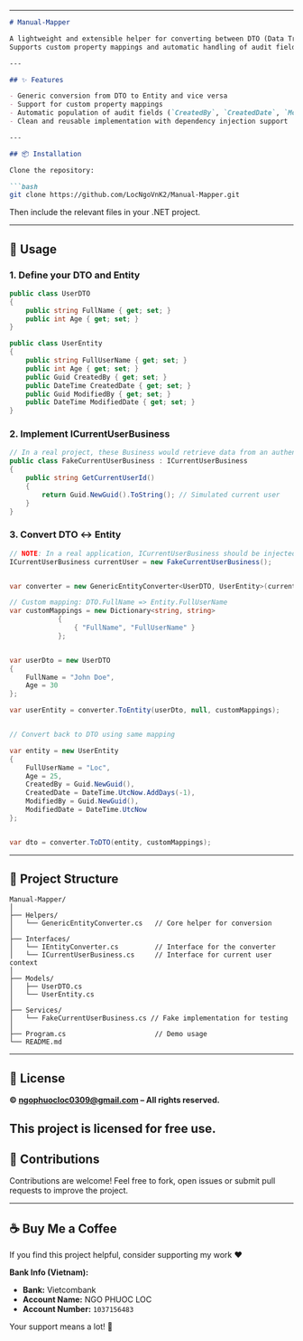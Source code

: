 

---

```markdown
# Manual-Mapper

A lightweight and extensible helper for converting between DTO (Data Transfer Object) and Entity objects in .NET applications.  
Supports custom property mappings and automatic handling of audit fields like `CreatedBy`, `CreatedDate`, `ModifiedBy`, and `ModifiedDate`.

---

## ✨ Features

- Generic conversion from DTO to Entity and vice versa
- Support for custom property mappings
- Automatic population of audit fields (`CreatedBy`, `CreatedDate`, `ModifiedBy`, `ModifiedDate`)
- Clean and reusable implementation with dependency injection support

---

## 📦 Installation

Clone the repository:

```bash
git clone https://github.com/LocNgoVnK2/Manual-Mapper.git
```

Then include the relevant files in your .NET project.

---

## 🧠 Usage

### 1. Define your DTO and Entity

```csharp
public class UserDTO
{
    public string FullName { get; set; }
    public int Age { get; set; }
}

public class UserEntity
{
    public string FullUserName { get; set; }
    public int Age { get; set; }
    public Guid CreatedBy { get; set; }
    public DateTime CreatedDate { get; set; }
    public Guid ModifiedBy { get; set; }
    public DateTime ModifiedDate { get; set; }
}
```

### 2. Implement ICurrentUserBusiness

```csharp
// In a real project, these Business would retrieve data from an authentication framework or user context.
public class FakeCurrentUserBusiness : ICurrentUserBusiness
{
    public string GetCurrentUserId()
    {
        return Guid.NewGuid().ToString(); // Simulated current user
    }
}
```

### 3. Convert DTO ↔ Entity

```csharp
// NOTE: In a real application, ICurrentUserBusiness should be injected via Dependency Injection (DI).
ICurrentUserBusiness currentUser = new FakeCurrentUserBusiness();


var converter = new GenericEntityConverter<UserDTO, UserEntity>(currentUser);

// Custom mapping: DTO.FullName => Entity.FullUserName
var customMappings = new Dictionary<string, string>
            {
                { "FullName", "FullUserName" }
            };


var userDto = new UserDTO
{
    FullName = "John Doe",
    Age = 30
};

var userEntity = converter.ToEntity(userDto, null, customMappings);


// Convert back to DTO using same mapping

var entity = new UserEntity
{
    FullUserName = "Loc",
    Age = 25,
    CreatedBy = Guid.NewGuid(),
    CreatedDate = DateTime.UtcNow.AddDays(-1),
    ModifiedBy = Guid.NewGuid(),
    ModifiedDate = DateTime.UtcNow
};


var dto = converter.ToDTO(entity, customMappings);
```

---

## 📂 Project Structure

```
Manual-Mapper/
│
├── Helpers/
│   └── GenericEntityConverter.cs   // Core helper for conversion
│
├── Interfaces/
│   └── IEntityConverter.cs         // Interface for the converter
│   └── ICurrentUserBusiness.cs     // Interface for current user context
│
├── Models/
│   ├── UserDTO.cs
│   └── UserEntity.cs
│
├── Services/
│   └── FakeCurrentUserBusiness.cs // Fake implementation for testing
│
├── Program.cs                      // Demo usage
└── README.md
```

---

## 📄 License


**© ngophuocloc0309@gmail.com – All rights reserved.**

This project is licensed for free use.
---

## 🤝 Contributions

Contributions are welcome! Feel free to fork, open issues or submit pull requests to improve the project.


---

## ☕ Buy Me a Coffee

If you find this project helpful, consider supporting my work ❤️

**Bank Info (Vietnam):**  
- **Bank:** Vietcombank  
- **Account Name:** NGO PHUOC LOC  
- **Account Number:** `1037156483`

Your support means a lot! 🙏

